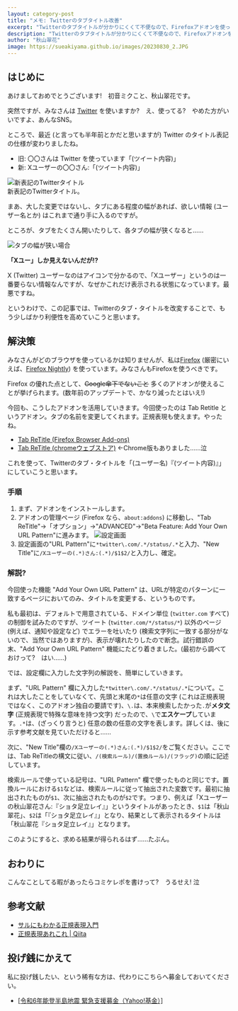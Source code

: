 ```yaml
---
layout: category-post
title: "メモ: Twitterのタブタイトル改善"
excerpt: "Twitterのタブタイトルが分かりにくくて不便なので、Firefoxアドオンを使って改変したときのメモ"
description: "Twitterのタブタイトルが分かりにくくて不便なので、Firefoxアドオンを使って改変したときのメモ"
author: "秋山翠花"
image: https://sueakiyama.github.io/images/20230830_2.JPG
---
```


## はじめに

あけましておめでとうございます!　初音ミクこと、秋山翠花です。

突然ですが、みなさんは [Twitter](https://twitter.com) を使いますか?　え、使ってる?　やめた方がいいですよ、あんなSNS。

ところで、最近 (と言っても半年前とかだと思いますが) Twitter のタイトル表記の仕様が変わりましたね。

- 旧: 〇〇さんは Twitter を使っています「(ツイート内容)」
- 新: Xユーザーの〇〇さん:「(ツイート内容)」

![新表記のTwitterタイトル](https://sueakiyama.github.io/images/20240104_0.png)  
新表記のTwitterタイトル。

まあ、大した変更ではないし、タブにある程度の幅があれば、欲しい情報 (ユーザー名とか) はこれまで通り手に入るのですが。

ところが、タブをたくさん開いたりして、各タブの幅が狭くなると……

![タブの幅が狭い場合](https://sueakiyama.github.io/images/20240104_1.png)  

**「Xユー」しか見えないんだが!?**

X (Twitter) ユーザーなのはアイコンで分かるので、「Xユーザー」というのは一番要らない情報なんですが、なぜかこれだけ表示される状態になっています。最悪ですね。

というわけで、この記事では、Twitterのタブ・タイトルを改変することで、もう少しばかり利便性を高めていこうと思います。

## 解決策

みなさんがどのブラウザを使っているかは知りませんが、私は[Firefox](https://www.mozilla.org/ja/firefox/new/) (厳密にいえば、[Firefox Nightly](https://www.mozilla.org/ja/firefox/channel/desktop/)) を使っています。みなさんもFirefoxを使うべきです。

Firefox の優れた点として、~~Google傘下でないこと~~ 多くのアドオンが使えることが挙げられます。(数年前のアップデートで、かなり減ったとはいえ!)

今回も、こうしたアドオンを活用していきます。今回使ったのは Tab Retitle というアドオン。タブの名前を変更してくれます。正規表現も使えます。やったね。

- [Tab ReTitle (Firefox Browser Add-ons)](https://addons.mozilla.org/ja/firefox/addon/tab-retitle/)
- [Tab ReTitle (chromeウェブストア)](https://chromewebstore.google.com/detail/tab-retitle/hilgambgdpjgljhjdaccadahckpdiapo) ←Chrome版もありました……泣

これを使って、Twitterのタブ・タイトルを「(ユーザー名)『(ツイート内容)』」にしていこうと思います。

### 手順

1. まず、アドオンをインストールします。
2. アドオンの管理ページ (Firefox なら、```about:addons```) に移動し、"Tab ReTitle"→「オプション」→"ADVANCED"→"Beta Feature: Add Your Own URL Pattern"に進みます。
![設定画面](https://sueakiyama.github.io/images/20240104_2.png)  
3. 設定画面の"URL Pattern"に```*twitter\.com/.*/status/.*```と入力、"New Title"に```/Xユーザーの(.*)さん:(.*)/$1$2/```と入力し、確定。

### 解説?

今回使った機能 "Add Your Own URL Pattern" は、URLが特定のパターンに一致するページにおいてのみ、タイトルを変更する、というものです。

私も最初は、デフォルトで用意されている、ドメイン単位 (```twitter.com``` すべて) の制御を試みたのですが、ツイート (```twitter.com/*/status/*```) 以外のページ (例えば、通知や設定など) でエラーを吐いたり (検索文字列に一致する部分がないので、当然ではありますが)、表示が壊れたりしたので断念。試行錯誤の末、"Add Your Own URL Pattern" 機能にたどり着きました。(最初から調べておけって?　はい……)

では、設定欄に入力した文字列の解説を、簡単にしていきます。

まず、"URL Pattern" 欄に入力した```*twitter\.com/.*/status/.*```について。これは大したことをしていなくて、先頭と末尾の```*```は任意の文字 (これは正規表現ではなく、このアドオン独自の要請です)、```\.```は、本来検索したかった```.```が**メタ文字** (正規表現で特殊な意味を持つ文字) だったので、```\```で**エスケープ**しています。```.*```は、(ざっくり言うと) 任意の数の任意の文字を表します。詳しくは、後に示す参考文献を見ていただけると……

次に、"New Title"欄の```/Xユーザーの(.*)さん:(.*)/$1$2/```をご覧ください。ここでは、Tab ReTitleの構文に従い、```/(検索ルール)/(置換ルール)/(フラッグ)```の順に記述しています。

検索ルールで使っている記号は、"URL Pattern" 欄で使ったものと同じです。置換ルールにおける```$1```などは、検索ルールに従って抽出された変数です。最初に抽出されたものが```$1```、次に抽出されたものが```$2```です。つまり、例えば「Xユーザーの秋山翠花さん:『ショタ足立レイ』」というタイトルがあったとき、```$1```は「秋山翠花」、```$2```は「『ショタ足立レイ』」となり、結果として表示されるタイトルは「秋山翠花『ショタ足立レイ』」となります。

このようにすると、求める結果が得られるはず……たぶん。

## おわりに

こんなことしてる暇があったらコミケレポを書けって?　うるせえ! 泣

## 参考文献

- [サルにもわかる正規表現入門](https://userweb.mnet.ne.jp/nakama/)
- [正規表現あれこれ | Qiita](https://qiita.com/ikedams/items/12d1127056cdf4f0eea5)

## 投げ銭にかえて

私に投げ銭したい、という稀有な方は、代わりにこちらへ募金しておいてください。

- [[令和6年能登半島地震 緊急支援募金（Yahoo!基金）]](https://donation.yahoo.co.jp/detail/1630064/)
